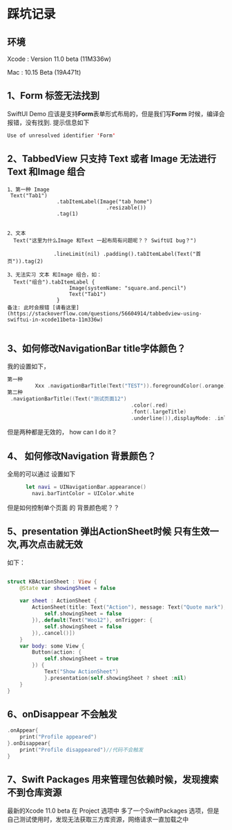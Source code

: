 # 踩坑记录

## 环境

Xcode : Version 11.0 beta (11M336w)

Mac : 10.15 Beta (19A471t)

 

## 1、Form 标签无法找到

 SwiftUI Demo 应该是支持**Form**表单形式布局的，但是我们写**Form** 时候，编译会报错，没有找到.
提示信息如下

``` Swift
Use of unresolved identifier 'Form'
```

## 2、TabbedView 只支持 Text 或者 Image 无法进行 Text 和Image 组合

``` SWiftUI 
1、第一种 Image
 Text("Tab1")
                .tabItemLabel(Image("tab_home")
                                .resizable())
                .tag(1)


2、文本
  Text("这里为什么Image 和Text 一起布局有问题呢？？ SwiftUI bug？")
               
               .lineLimit(nil) .padding().tabItemLabel(Text("首页")).tag(2)

3、无法实习 文本 和Image 组合，如：
  Text("组合").tabItemLabel {
                    Image(systemName: "square.and.pencil")
                    Text("Tab1")
                }
备注: 此时会报错 [请看这里](https://stackoverflow.com/questions/56604914/tabbedview-using-swiftui-in-xcode11beta-11m336w)


```

## 3、如何修改NavigationBar title字体颜色？

我的设置如下，
``` Swift 
第一种
         Xxx .navigationBarTitle(Text("TEST")).foregroundColor(.orange)
第二种
 .navigationBarTitle((Text("测试页面12")
                                        .color(.red)
                                        .font(.largeTitle)
                                        .underline()),displayMode: .inline)

```
但是两种都是无效的， how can I do it？

## 4、 如何修改Navigation 背景颜色？

全局的可以通过 设置如下
``` Swift
      let navi = UINavigationBar.appearance()
        navi.barTintColor = UIColor.white

```

但是如何控制单个页面 的 背景颜色呢？？

## 5、presentation 弹出ActionSheet时候 只有生效一次,再次点击就无效


如下：

``` Swift

struct KBActionSheet : View {
    @State var showingSheet = false
    
    var sheet : ActionSheet {
        ActionSheet(title: Text("Action"), message: Text("Quote mark"), buttons: [.default(Text("Woo"), onTrigger: {
            self.showingSheet = false
        }),.default(Text("Woo12"), onTrigger: {
            self.showingSheet = false
        }),.cancel()])
    }
    var body: some View {
        Button(action: {
            self.showingSheet = true
        }) {
            Text("Show ActionSheet")
            }.presentation(self.showingSheet ? sheet :nil)
    }
}

```


## 6、onDisappear 不会触发

``` Swift 
.onAppear{
    print("Profile appeared")
}.onDisappear{
    print("Profile disappeared")//代码不会触发
}
```

## 7、Swift Packages 用来管理包依赖时候，发现搜索不到仓库资源
最新的Xcode 11.0 beta 在 Project 选项中 多了一个SwiftPackages 选项，但是自己测试使用时，发现无法获取三方库资源，网络请求一直加载之中


